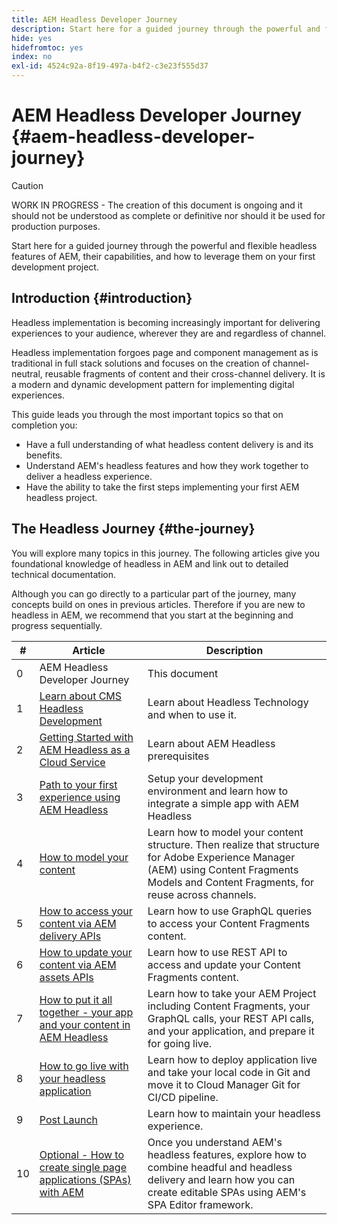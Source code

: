 ```yaml
---
title: AEM Headless Developer Journey
description: Start here for a guided journey through the powerful and flexible headless features of AEM, their capabilities, and how to leverage them on your first development project.
hide: yes
hidefromtoc: yes
index: no
exl-id: 4524c92a-8f19-497a-b4f2-c3e23f555d37
---
```

# AEM Headless Developer Journey {#aem-headless-developer-journey}

>[!CAUTION]
>
>WORK IN PROGRESS - The creation of this document is ongoing and it should not be understood as complete or definitive nor should it be used for production purposes.

Start here for a guided journey through the powerful and flexible headless features of AEM, their capabilities, and how to leverage them on your first development project.

## Introduction {#introduction}

Headless implementation is becoming increasingly important for delivering experiences to your audience, wherever they are and regardless of channel.

Headless implementation forgoes page and component management as is traditional in full stack solutions and focuses on the creation of channel-neutral, reusable fragments of content and their cross-channel delivery. It is a modern and dynamic development pattern for implementing digital experiences.

This guide leads you through the most important topics so that on completion you:

* Have a full understanding of what headless content delivery is and its benefits.
* Understand AEM's headless features and how they work together to deliver a headless experience.
* Have the ability to take the first steps implementing your first AEM headless project.

## The Headless Journey {#the-journey}

You will explore many topics in this journey. The following articles give you foundational knowledge of headless in AEM and link out to detailed technical documentation.

Although you can go directly to a particular part of the journey, many concepts build on ones in previous articles. Therefore if you are new to headless in AEM, we recommend that you start at the beginning and progress sequentially.

|#|Article|Description|
|---|---|---|
|0|AEM Headless Developer Journey|This document|
|1|[Learn about CMS Headless Development](learn-about.md)|Learn about Headless Technology and when to use it.|
|2|[Getting Started with AEM Headless as a Cloud Service](getting-started.md)|Learn about AEM Headless prerequisites|
|3|[Path to your first experience using AEM Headless](path-to-first-experience.md)|Setup your development environment and learn how to integrate a simple app with AEM Headless|
|4|[How to model your content](model-your-content.md)|Learn how to model your content structure. Then realize that structure for Adobe Experience Manager (AEM) using Content Fragments Models and Content Fragments, for reuse across channels.|
|5|[How to access your content via AEM delivery APIs](access-your-content.md)|Learn how to use GraphQL queries to access your Content Fragments content.|
|6|[How to update your content via AEM assets APIs](update-your-content.md)|Learn how to use REST API to access and update your Content Fragments content.|
|7|[How to put it all together - your app and your content in AEM Headless](put-it-all-together.md)|Learn how to take your AEM Project including Content Fragments, your GraphQL calls, your REST API calls, and your application, and prepare it for going live.|
|8|[How to go live with your headless application](go-live.md)|Learn how to deploy application live and take your local code in Git and move it to Cloud Manager Git for CI/CD pipeline.|
|9|[Post Launch](post-launch.md)|Learn how to maintain your headless experience.|
|10|[Optional - How to create single page applications (SPAs) with AEM](create-spa.md)|Once you understand AEM's headless features, explore how to combine headful and headless delivery and learn how you can create editable SPAs using AEM's SPA Editor framework.|
